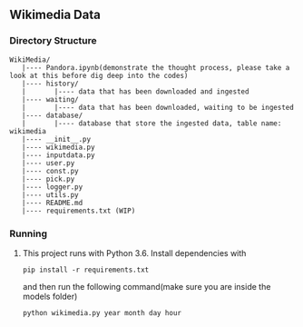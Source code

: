 ## Wikimedia Data


### Directory Structure

```
WikiMedia/
   |---- Pandora.ipynb(demonstrate the thought process, please take a look at this before dig deep into the codes)
   |---- history/
   |       |---- data that has been downloaded and ingested
   |---- waiting/
   |       |---- data that has been downloaded, waiting to be ingested
   |---- database/
   |       |---- database that store the ingested data, table name: wikimedia
   |---- __init__.py
   |---- wikimedia.py
   |---- inputdata.py
   |---- user.py
   |---- const.py
   |---- pick.py
   |---- logger.py
   |---- utils.py
   |---- README.md
   |---- requirements.txt (WIP)
```


### Running

1. This project runs with Python 3.6. Install dependencies with

   ```
   pip install -r requirements.txt
   ```

   and then run the following command(make sure you are inside the models folder)

   ```
   python wikimedia.py year month day hour
   ```

